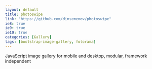 ```yaml
---
layout: default
title: photoswipe
link: "https://github.com/dimsemenov/photoswipe"
ie8: true
ie9: true
ie10: true
categories: [Gallery]
tags: [bootstrap-image-gallery, fotorama]
---
```

JavaScript image gallery for mobile and desktop, modular, framework independent
